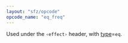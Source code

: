 ```yaml
---
layout: "sfz/opcode"
opcode_name: "eq_freq"
---
```

Used under the `‹effect›` header, with [type]=`eq`.


[type]: type#eq
